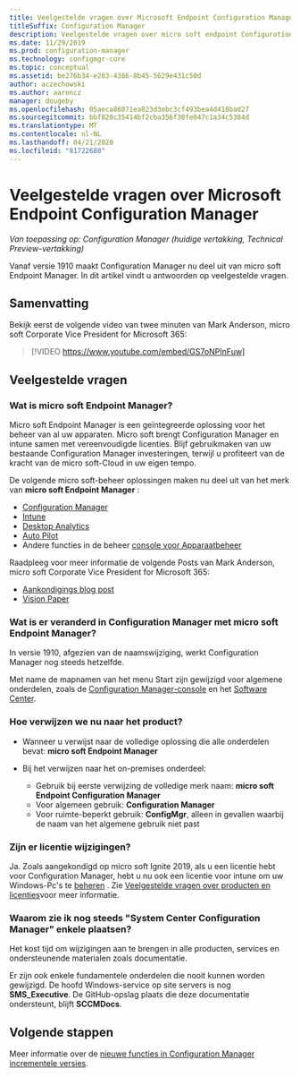 ```yaml
---
title: Veelgestelde vragen over Microsoft Endpoint Configuration Manager
titleSuffix: Configuration Manager
description: Veelgestelde vragen over micro soft endpoint Configuration Manager
ms.date: 11/29/2019
ms.prod: configuration-manager
ms.technology: configmgr-core
ms.topic: conceptual
ms.assetid: be276b34-e283-4386-8b45-5629e431c50d
author: aczechowski
ms.author: aaroncz
manager: dougeby
ms.openlocfilehash: 05aeca86071ea823d3ebc3cf493bea4d418bad27
ms.sourcegitcommit: bbf820c35414bf2cba356f30fe047c1a34c5384d
ms.translationtype: MT
ms.contentlocale: nl-NL
ms.lasthandoff: 04/21/2020
ms.locfileid: "81722688"
---
```

# <a name="microsoft-endpoint-configuration-manager-faq"></a>Veelgestelde vragen over Microsoft Endpoint Configuration Manager

*Van toepassing op: Configuration Manager (huidige vertakking, Technical Preview-vertakking)*

Vanaf versie 1910 maakt Configuration Manager nu deel uit van micro soft Endpoint Manager. In dit artikel vindt u antwoorden op veelgestelde vragen.

## <a name="summary"></a>Samenvatting

Bekijk eerst de volgende video van twee minuten van Mark Anderson, micro soft Corporate Vice President for Microsoft 365:

> [!VIDEO https://www.youtube.com/embed/GS7oNPInFuw]

## <a name="faqs"></a>Veelgestelde vragen

### <a name="what-is-microsoft-endpoint-manager"></a>Wat is micro soft Endpoint Manager?

Micro soft Endpoint Manager is een geïntegreerde oplossing voor het beheer van al uw apparaten. Micro soft brengt Configuration Manager en intune samen met vereenvoudigde licenties. Blijf gebruikmaken van uw bestaande Configuration Manager investeringen, terwijl u profiteert van de kracht van de micro soft-Cloud in uw eigen tempo.

De volgende micro soft-beheer oplossingen maken nu deel uit van het merk van **micro soft Endpoint Manager** :

- [Configuration Manager](https://docs.microsoft.com/configmgr)
- [Intune](https://docs.microsoft.com/intune)
- [Desktop Analytics](../../desktop-analytics/overview.md)
- [Auto Pilot](https://docs.microsoft.com/intune/enrollment/enrollment-autopilot)
- Andere functies in de beheer [console voor Apparaatbeheer](https://go.microsoft.com/fwlink/?linkid=2109094)

Raadpleeg voor meer informatie de volgende Posts van Mark Anderson, micro soft Corporate Vice President for Microsoft 365:

- [Aankondigings blog post](https://aka.ms/cmannounce)
- [Vision Paper](https://aka.ms/MEMVisionPaper)

### <a name="what-things-change-in-configuration-manager-with-microsoft-endpoint-manager"></a>Wat is er veranderd in Configuration Manager met micro soft Endpoint Manager?

In versie 1910, afgezien van de naamswijziging, werkt Configuration Manager nog steeds hetzelfde.

Met name de mapnamen van het menu Start zijn gewijzigd voor algemene onderdelen, zoals de [Configuration Manager-console](../servers/manage/admin-console.md#bkmk_open) en het [Software Center](software-center.md#bkmk_open).

### <a name="how-do-we-refer-to-the-product-now"></a>Hoe verwijzen we nu naar het product?

- Wanneer u verwijst naar de volledige oplossing die alle onderdelen bevat: **micro soft Endpoint Manager**

- Bij het verwijzen naar het on-premises onderdeel:
  - Gebruik bij eerste verwijzing de volledige merk naam: **micro soft Endpoint Configuration Manager**
  - Voor algemeen gebruik: **Configuration Manager**
  - Voor ruimte-beperkt gebruik: **ConfigMgr**, alleen in gevallen waarbij de naam van het algemene gebruik niet past

### <a name="are-there-any-licensing-changes"></a>Zijn er licentie wijzigingen?

Ja. Zoals aangekondigd op micro soft Ignite 2019, als u een licentie hebt voor Configuration Manager, hebt u nu ook een licentie voor intune om uw Windows-Pc's te [beheren](../../comanage/overview.md) . Zie [Veelgestelde vragen over producten en licenties](product-and-licensing-faq.md#bkmk_mem)voor meer informatie.

### <a name="why-do-i-still-see-system-center-configuration-manager-some-places"></a>Waarom zie ik nog steeds "System Center Configuration Manager" enkele plaatsen?

Het kost tijd om wijzigingen aan te brengen in alle producten, services en ondersteunende materialen zoals documentatie.

Er zijn ook enkele fundamentele onderdelen die nooit kunnen worden gewijzigd. De hoofd Windows-service op site servers is nog **SMS_Executive**. De GitHub-opslag plaats die deze documentatie ondersteunt, blijft **SCCMDocs**.

## <a name="next-steps"></a>Volgende stappen

Meer informatie over de [nieuwe functies in Configuration Manager incrementele versies](../plan-design/changes/whats-new-incremental-versions.md).
